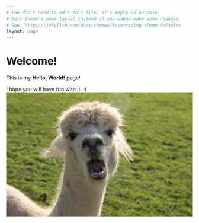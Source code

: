 ```yaml
---
# You don't need to edit this file, it's empty on purpose.
# Edit theme's home layout instead if you wanna make some changes
# See: https://jekyllrb.com/docs/themes/#overriding-theme-defaults
layout: page
---
```

# Welcome!

This is my **Hello, World!** page!

I hope you will have fun with it. ;)
![alpaca](img/alpaca.jpg)
